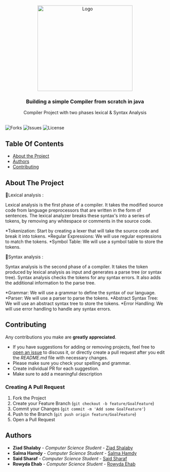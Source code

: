 
<br/>
<p align="center">
  <a href="https://github.com/ZeadShalaby/Compiler-lexical-Syntax-analysis">
          <img src="https://imgur.com/C1AuCeL.png?w=996" alt="Logo" width="300" height="270">

  </a>
    
<h3 align="center">Building a simple Compiler from scratch in java</h3>

  <p align="center">
   Compiler Project  with  two phases  lexical & Syntax Analysis
    <br/>
    <br/>
  </p>
  

![Forks](https://img.shields.io/github/forks/ZeadShalaby/Compiler-lexical-Syntax-analysis?style=social) ![Issues](https://img.shields.io/github/issues/ZeadShalaby/Compiler-lexical-Syntax-analysis) ![License](https://img.shields.io/github/license/ZeadShalaby/Compiler-lexical-Syntax-analysis)

## Table Of Contents

* [About the Project](#about-the-project)
* [Authors](#authors)
* [Contributing](#contributing)




## About The Project

📌Lexical analysis :

Lexical analysis is the first phase of a compiler. It takes the modified source code from language preprocessors that are written in the form of sentences. The lexical analyzer breaks these syntax's into a series of tokens, by removing any whitespace or comments in the source code.

*Tokenization: Start by creating a lexer that will take the source code and break it into tokens.
*Regular Expressions: We will use regular expressions to match the tokens.
*Symbol Table: We will use a symbol table to store the tokens.

📌Syntax analysis :

Syntax analysis is the second phase of a compiler. It takes the token produced by lexical analysis as input and generates a parse tree (or syntax tree). Syntax analysis checks the tokens for any syntax errors. It also adds the additional information to the parse tree.

*Grammar: We will use a grammar to define the syntax of our language.
*Parser: We will use a parser to parse the tokens.
*Abstract Syntax Tree: We will use an abstract syntax tree to store the tokens.
*Error Handling: We will use error handling to handle any syntax errors.



## Contributing

Any contributions you make are **greatly appreciated**.

* If you have suggestions for adding or removing projects, feel free
  to [open an issue](https://github.com/ZeadShalaby/Compiler-lexical-Syntax-analysis/issues/new) to discuss it, or directly
  create a pull request after you edit the *README.md* file with necessary changes.
* Please make sure you check your spelling and grammar.
* Create individual PR for each suggestion.
* Make sure to add a meaningful description

### Creating A Pull Request

1. Fork the Project
2. Create your Feature Branch (`git checkout -b feature/GoalFeature`)
3. Commit your Changes (`git commit -m 'Add some GoalFeature'`)
4. Push to the Branch (`git push origin feature/GoalFeature`)
5. Open a Pull Request



## Authors
* **Ziad Shalaby** - *Computer Science Student* - [Ziad Shalaby](https://github.com/ZeadShalaby)
* **Salma Hamdy** - *Computer Science Student* - [Salma Hamdy](https://github.com/salmaserag)
* **Said Sharaf** - *Computer Science Student* - [Said Sharaf](https://github.com/Saidsharaf)
* **Rowyda Ehab** - *Computer Science Student* - [Rowyda Ehab](https://github.com/RowydaEhab8)


